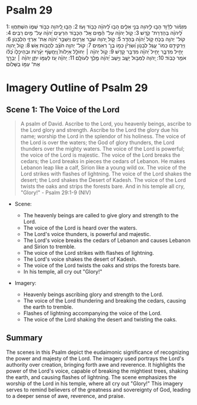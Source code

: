 # Psalm 29
1: מִזְמ֗וֹר לְדָ֫וִ֥ד הָב֣וּ לֽ͏ַ֭יהוָה בְּנֵ֣י אֵלִ֑ים הָב֥וּ לַ֝יהוָ֗ה כָּב֥וֹד וָעֹֽז׃
2: הָב֣וּ לַֽ֭יהוָה כְּב֣וֹד שְׁמ֑וֹ הִשְׁתַּחֲו֥וּ לַ֝יהוָ֗ה בְּהַדְרַת־ קֹֽדֶשׁ׃
3: ק֥וֹל יְהוָ֗ה עַל־ הַ֫מָּ֥יִם אֵֽל־ הַכָּב֥וֹד הִרְעִ֑ים יְ֝הוָ֗ה עַל־ מַ֥יִם רַבִּֽים׃
4: קוֹל־ יְהוָ֥ה בַּכֹּ֑חַ ק֥וֹל יְ֝הוָ֗ה בֶּהָדָֽר׃
5: ק֣וֹל יְ֭הוָה שֹׁבֵ֣ר אֲרָזִ֑ים וַיְשַׁבֵּ֥ר יְ֝הוָ֗ה אֶת־ אַרְזֵ֥י הַלְּבָנֽוֹן׃
6: וַיַּרְקִידֵ֥ם כְּמוֹ־ עֵ֑גֶל לְבָנ֥וֹן וְ֝שִׂרְיֹ֗ן כְּמ֣וֹ בֶן־ רְאֵמִֽים׃
7: קוֹל־ יְהוָ֥ה חֹצֵ֗ב לַהֲב֥וֹת אֵֽשׁ׃
8: ק֣וֹל יְ֭הוָה יָחִ֣יל מִדְבָּ֑ר יָחִ֥יל יְ֝הוָ֗ה מִדְבַּ֥ר קָדֵֽשׁ׃
9: ק֤וֹל יְהוָ֨ה ׀ יְחוֹלֵ֣ל אַיָּלוֹת֮ וַֽיֶּחֱשֹׂ֪ף יְעָ֫ר֥וֹת וּבְהֵיכָל֑וֹ כֻּ֝לּ֗וֹ אֹמֵ֥ר כָּבֽוֹד׃
10: יְ֭הוָה לַמַּבּ֣וּל יָשָׁ֑ב וַיֵּ֥שֶׁב יְ֝הוָ֗ה מֶ֣לֶךְ לְעוֹלָֽם׃
11: יְֽהוָ֗ה עֹ֭ז לְעַמּ֣וֹ יִתֵּ֑ן יְהוָ֓ה ׀ יְבָרֵ֖ךְ אֶת־ עַמּ֣וֹ בַשָּׁלֽוֹם׃

# Imagery Outline of Psalm 29

## Scene 1: The Voice of the Lord

> A psalm of David. Ascribe to the Lord, you heavenly beings, ascribe to the Lord glory and strength. Ascribe to the Lord the glory due his name; worship the Lord in the splendor of his holiness. The voice of the Lord is over the waters; the God of glory thunders, the Lord thunders over the mighty waters. The voice of the Lord is powerful; the voice of the Lord is majestic. The voice of the Lord breaks the cedars; the Lord breaks in pieces the cedars of Lebanon. He makes Lebanon leap like a calf, Sirion like a young wild ox. The voice of the Lord strikes with flashes of lightning. The voice of the Lord shakes the desert; the Lord shakes the Desert of Kadesh. The voice of the Lord twists the oaks and strips the forests bare. And in his temple all cry, "Glory!" - Psalm 29:1-9 (NIV)

- Scene:
  - The heavenly beings are called to give glory and strength to the Lord.
  - The voice of the Lord is heard over the waters.
  - The Lord's voice thunders, is powerful and majestic.
  - The Lord's voice breaks the cedars of Lebanon and causes Lebanon and Sirion to tremble.
  - The voice of the Lord strikes with flashes of lightning.
  - The Lord's voice shakes the desert of Kadesh.
  - The voice of the Lord twists the oaks and strips the forests bare.
  - In his temple, all cry out "Glory!"

- Imagery:
  - Heavenly beings ascribing glory and strength to the Lord.
  - The voice of the Lord thundering and breaking the cedars, causing the earth to tremble.
  - Flashes of lightning accompanying the voice of the Lord.
  - The voice of the Lord shaking the desert and twisting the oaks.

## Summary

The scenes in this Psalm depict the eudaimonic significance of recognizing the power and majesty of the Lord. The imagery used portrays the Lord's authority over creation, bringing forth awe and reverence. It highlights the power of the Lord's voice, capable of breaking the mightiest trees, shaking the earth, and causing flashes of lightning. The scene emphasizes the worship of the Lord in his temple, where all cry out "Glory!" This imagery serves to remind believers of the greatness and sovereignty of God, leading to a deeper sense of awe, reverence, and praise.